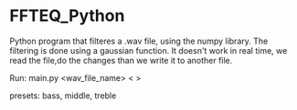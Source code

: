 # FFTEQ_Python

Python program that filteres a .wav file, using the numpy library.
The filtering is done using a gaussian function. It doesn't work in real time,
we read the file,do the changes than we write it to another file.

Run: main.py <wav_file_name>  <preset>   < >

presets: bass, middle, treble
